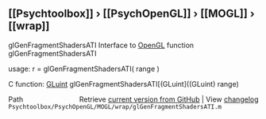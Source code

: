 ## [[Psychtoolbox]] &#8250; [[PsychOpenGL]] &#8250; [[MOGL]] &#8250; [[wrap]]

glGenFragmentShadersATI  Interface to [OpenGL](OpenGL) function glGenFragmentShadersATI  
  
usage:  r = glGenFragmentShadersATI( range )  
  
C function:  [GLuint](GLuint) glGenFragmentShadersATI[(GLuint]((GLuint) range)  




<div class="code_header" style="text-align:right;">
  <span style="float:left;">Path&nbsp;&nbsp;</span> <span class="counter">Retrieve <a href=
  "https://raw.github.com/Psychtoolbox-3/Psychtoolbox-3/beta/Psychtoolbox/PsychOpenGL/MOGL/wrap/glGenFragmentShadersATI.m">current version from GitHub</a> | View <a href=
  "https://github.com/Psychtoolbox-3/Psychtoolbox-3/commits/beta/Psychtoolbox/PsychOpenGL/MOGL/wrap/glGenFragmentShadersATI.m">changelog</a></span>
</div>
<div class="code">
  <code>Psychtoolbox/PsychOpenGL/MOGL/wrap/glGenFragmentShadersATI.m</code>
</div>

